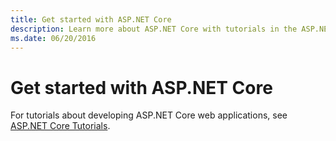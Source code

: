 ```yaml
---
title: Get started with ASP.NET Core
description: Learn more about ASP.NET Core with tutorials in the ASP.NET Core documentation.
ms.date: 06/20/2016
---
```

# Get started with ASP.NET Core

For tutorials about developing ASP.NET Core web applications, see [ASP.NET Core Tutorials](/aspnet/core/tutorials).

